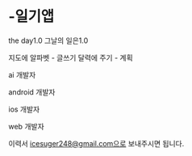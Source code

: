 # -일기앱
the day1.0
그날의 일은1.0

지도에 알파벳 - 글쓰기
달력에 주기 - 계획



ai 개발자

android 개발자

ios 개발자

web 개발자

 
이력서 icesuger248@gmail.com으로 보내주시면 됩니다.

